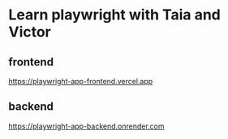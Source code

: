 # Learn playwright with Taia and Victor

## frontend
https://playwright-app-frontend.vercel.app

## backend
https://playwright-app-backend.onrender.com